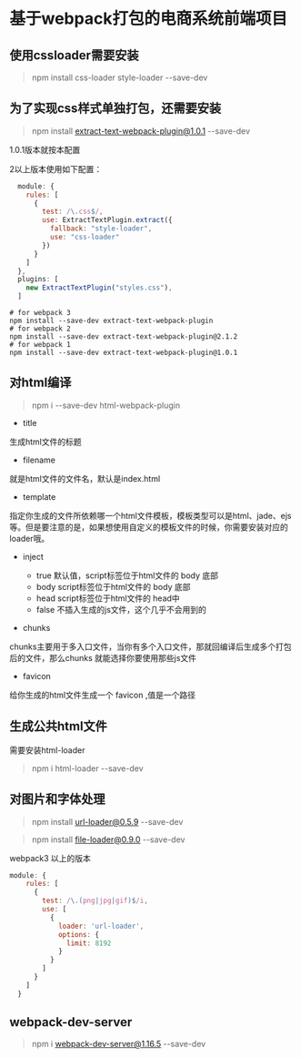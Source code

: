 # 基于webpack打包的电商系统前端项目

## 使用cssloader需要安装

> npm install css-loader style-loader --save-dev

## 为了实现css样式单独打包，还需要安装

> npm install extract-text-webpack-plugin@1.0.1 --save-dev

1.0.1版本就按本配置

2以上版本使用如下配置：

```js
  module: {
    rules: [
      {
        test: /\.css$/,
        use: ExtractTextPlugin.extract({
          fallback: "style-loader",
          use: "css-loader"
        })
      }
    ]
  },
  plugins: [
    new ExtractTextPlugin("styles.css"),
  ]
```

```shell
# for webpack 3 
npm install --save-dev extract-text-webpack-plugin
# for webpack 2 
npm install --save-dev extract-text-webpack-plugin@2.1.2
# for webpack 1 
npm install --save-dev extract-text-webpack-plugin@1.0.1
```

## 对html编译

> npm i --save-dev html-webpack-plugin

- title

生成html文件的标题

- filename

就是html文件的文件名，默认是index.html

- template

指定你生成的文件所依赖哪一个html文件模板，模板类型可以是html、jade、ejs等。但是要注意的是，如果想使用自定义的模板文件的时候，你需要安装对应的loader哦。

- inject

	- true 默认值，script标签位于html文件的 body 底部
	- body script标签位于html文件的 body 底部
	- head script标签位于html文件的 head中
	- false 不插入生成的js文件，这个几乎不会用到的

- chunks

chunks主要用于多入口文件，当你有多个入口文件，那就回编译后生成多个打包后的文件，那么chunks 就能选择你要使用那些js文件

- favicon

给你生成的html文件生成一个 favicon ,值是一个路径

## 生成公共html文件

需要安装html-loader

> npm i html-loader --save-dev

## 对图片和字体处理

> npm install url-loader@0.5.9 --save-dev

> npm install file-loader@0.9.0 --save-dev

webpack3 以上的版本

```js
module: {
    rules: [
      {
        test: /\.(png|jpg|gif)$/i,
        use: [
          {
            loader: 'url-loader',
            options: {
              limit: 8192
            }
          }
        ]
      }
    ]
  }
```

## webpack-dev-server

> npm i webpack-dev-server@1.16.5 --save-dev
